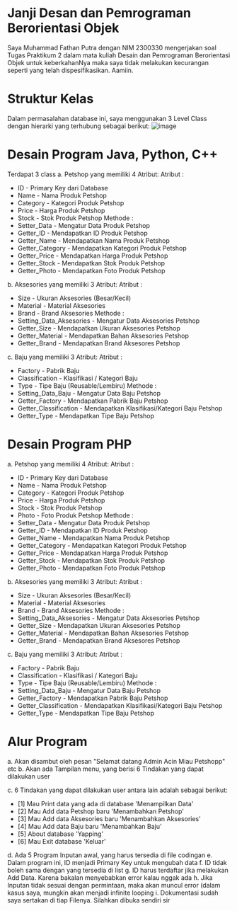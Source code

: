 # Janji Desan dan Pemrograman Berorientasi Objek

Saya Muhammad Fathan Putra dengan NIM 2300330 mengerjakan soal Tugas Praktikum 2 dalam mata kuliah Desain dan Pemrograman Berorientasi Objek untuk keberkahanNya maka saya tidak melakukan kecurangan seperti yang telah dispesifikasikan. Aamiin.

# Struktur Kelas
Dalam permasalahan database ini, saya menggunakan 3 Level Class dengan hierarki yang terhubung sebagai berikut:
![image](https://github.com/user-attachments/assets/9d4ad591-df67-4126-93c2-5176c8590a10)

# Desain Program Java, Python, C++
Terdapat 3 class 
a. Petshop yang memiliki 4 Atribut:
Atribut : 
- ID                       - Primary Key dari Database
- Name                     - Nama Produk Petshop
- Category                 - Kategori Produk Petshop
- Price                    - Harga Produk Petshop
- Stock                    - Stok Produk Petshop
Methode :
- Setter_Data              - Mengatur Data Produk Petshop
- Getter_ID                - Mendapatkan ID Produk Petshop
- Getter_Name              - Mendapatkan Nama Produk Petshop
- Getter_Category          - Mendapatkan Kategori Produk Petshop
- Getter_Price             - Mendapatkan Harga Produk Petshop
- Getter_Stock             - Mendapatkan Stok Produk Petshop
- Getter_Photo             - Mendapatkan Foto Produk Petshop

b. Aksesories yang memiliki 3 Atribut:
Atribut : 
- Size                     - Ukuran Aksesories (Besar/Kecil)
- Material                 - Material Aksesories
- Brand                    - Brand Aksesories
Methode :
- Setting_Data_Aksesories  - Mengatur Data Aksesories Petshop
- Getter_Size              - Mendapatkan Ukuran Aksesories Petshop
- Getter_Material          - Mendapatkan Bahan Aksesories Petshop
- Getter_Brand             - Mendapatkan Brand Aksesores Petshop

c. Baju yang memiliki 3 Atribut:
Atribut : 
- Factory                  - Pabrik Baju
- Classification           - Klasifikasi / Kategori Baju
- Type                     - Tipe Baju (Reusable/Lembiru)
Methode :
- Setting_Data_Baju        - Mengatur Data Baju Petshop
- Getter_Factory           - Mendapatkan Pabrik Baju Petshop
- Getter_Classification    - Mendapatkan Klasifikasi/Kategori Baju Petshop
- Getter_Type              - Mendapatkan Tipe Baju Petshop

# Desain Program PHP
a. Petshop yang memiliki 4 Atribut:
Atribut : 
- ID                       - Primary Key dari Database
- Name                     - Nama Produk Petshop
- Category                 - Kategori Produk Petshop
- Price                    - Harga Produk Petshop
- Stock                    - Stok Produk Petshop
- Photo                    - Foto Produk Petshop
Methode :
- Setter_Data              - Mengatur Data Produk Petshop
- Getter_ID                - Mendapatkan ID Produk Petshop
- Getter_Name              - Mendapatkan Nama Produk Petshop
- Getter_Category          - Mendapatkan Kategori Produk Petshop
- Getter_Price             - Mendapatkan Harga Produk Petshop
- Getter_Stock             - Mendapatkan Stok Produk Petshop
- Getter_Photo             - Mendapatkan Foto Produk Petshop

b. Aksesories yang memiliki 3 Atribut:
Atribut : 
- Size                     - Ukuran Aksesories (Besar/Kecil)
- Material                 - Material Aksesories
- Brand                    - Brand Aksesories
Methode :
- Setting_Data_Aksesories  - Mengatur Data Aksesories Petshop
- Getter_Size              - Mendapatkan Ukuran Aksesories Petshop
- Getter_Material          - Mendapatkan Bahan Aksesories Petshop
- Getter_Brand             - Mendapatkan Brand Aksesores Petshop

c. Baju yang memiliki 3 Atribut:
Atribut : 
- Factory                  - Pabrik Baju
- Classification           - Klasifikasi / Kategori Baju
- Type                     - Tipe Baju (Reusable/Lembiru)
Methode :
- Setting_Data_Baju        - Mengatur Data Baju Petshop
- Getter_Factory           - Mendapatkan Pabrik Baju Petshop
- Getter_Classification    - Mendapatkan Klasifikasi/Kategori Baju Petshop
- Getter_Type              - Mendapatkan Tipe Baju Petshop

# Alur Program
a. Akan disambut oleh pesan "Selamat datang Admin Acin Miau Petshopp" etc
b. Akan ada Tampilan menu, yang berisi 6 Tindakan yang dapat dilakukan user

c. 6 Tindakan yang dapat dilakukan user antara lain adalah sebagai berikut:
  - [1] Mau Print data yang ada di database                       'Menampilkan Data'
  - [2] Mau Add data Petshop baru                              'Menambahkan Petshop'
  - [3] Mau Add data Aksesories baru                        'Menambahkan Aksesories'
  - [4] Mau Add data Baju baru                            'Menambahkan Baju'
  - [5] About database                                  'Yapping'
  - [6] Mau Exit database                             'Keluar'

d. Ada 5 Program Inputan awal, yang harus tersedia di file codingan
e. Dalam program ini, ID menjadi Primary Key untuk mengubah data
f. ID tidak boleh sama dengan yang tersedia di list
g. ID harus terdaftar jika melakukan Add Data. Karena bakalan menyebabkan error kalau nggak ada
h. Jika Inputan tidak sesuai dengan permintaan, maka akan muncul error (dalam kasus saya, mungkin akan menjadi infinite looping
i. Dokumentasi sudah saya sertakan di tiap Filenya. Silahkan dibuka sendiri sir
